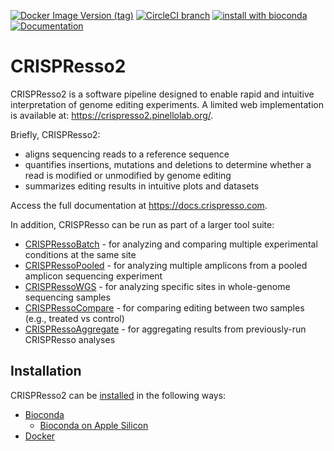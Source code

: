 [![Docker Image Version (tag)](https://img.shields.io/docker/v/pinellolab/crispresso2/latest?logo=docker&label=Docker)](https://hub.docker.com/r/pinellolab/crispresso2/tags)
[![CircleCI branch](https://img.shields.io/circleci/project/github/pinellolab/CRISPResso2/master.svg)](https://circleci.com/gh/pinellolab/CRISPResso2)
[![install with bioconda](https://img.shields.io/badge/install%20with-bioconda-brightgreen.svg?style=flat)](http://bioconda.github.io/recipes/crispresso2/README.html)
[![Documentation](https://img.shields.io/badge/docs-latest-blue)](https://docs.crispresso.com)

# CRISPResso2

CRISPResso2 is a software pipeline designed to enable rapid and intuitive interpretation of genome editing experiments. A limited web implementation is available at: https://crispresso2.pinellolab.org/.

Briefly, CRISPResso2:

- aligns sequencing reads to a reference sequence
- quantifies insertions, mutations and deletions to determine whether a read is modified or unmodified by genome editing
- summarizes editing results in intuitive plots and datasets

Access the full documentation at <https://docs.crispresso.com>.

In addition, CRISPResso can be run as part of a larger tool suite:

- [CRISPRessoBatch](https://docs.crispresso.com/suite/batch/tool.html) - for analyzing and comparing multiple experimental conditions at the same site
- [CRISPRessoPooled](https://docs.crispresso.com/suite/pooled/tool.html) - for analyzing multiple amplicons from a pooled amplicon sequencing experiment
- [CRISPRessoWGS](https://docs.crispresso.com/suite/wgs/tool.html) - for analyzing specific sites in whole-genome sequencing samples
- [CRISPRessoCompare](https://docs.crispresso.com/suite/compare/tool.html) - for comparing editing between two samples (e.g., treated vs control)
- [CRISPRessoAggregate](https://docs.crispresso.com/suite/aggregate/tool.html) - for aggregating results from previously-run CRISPResso analyses

## Installation

CRISPResso2 can be [installed](https://docs.crispresso.com/installation.html) in the following ways:

- [Bioconda](https://docs.crispresso.com/installation.html#bioconda)
  - [Bioconda on Apple Silicon](https://docs.crispresso.com/installation.html#bioconda-for-apple-silicon)
- [Docker](https://docs.crispresso.com/installation.html#docker)
